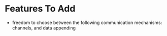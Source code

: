 # Features To Add

- freedom to choose between the following communication mechanisms: channels, and data appending
